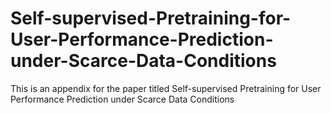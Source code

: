 # Self-supervised-Pretraining-for-User-Performance-Prediction-under-Scarce-Data-Conditions
This is an appendix for the paper titled Self-supervised Pretraining for User Performance Prediction under Scarce Data Conditions
